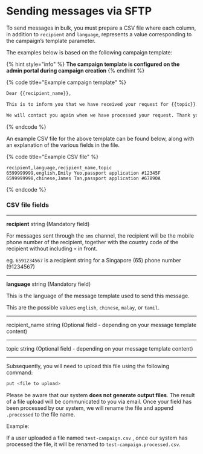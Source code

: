 # Sending messages via SFTP

To send messages in bulk, you must prepare a CSV file where each column, in addition to `recipient` and `language`, represents a value corresponding to the campaign’s template parameter.

The examples below is based on the following campaign template:

{% hint style="info" %}
**The campaign template is configured on the admin portal during campaign creation**
{% endhint %}

{% code title="Example campaign template" %}
```bash
Dear {{recipient_name}},

This is to inform you that we have received your request for {{topic}}.

We will contact you again when we have processed your request. Thank you.
```
{% endcode %}



An example CSV file for the above template can be found below, along with an explanation of the various fields in the file.

{% code title="Example CSV file" %}
```
recipient,language,recipient_name,topic
6599999999,english,Emily Yeo,passport application #12345F
6599999998,chinese,James Tan,passport application #67890A
```
{% endcode %}

### **CSV file fields**

***

**recipient** string (Mandatory field)

For messages sent through the `sms` channel, the recipient will be the mobile phone number of the recipient, together with the country code of the recipient without including `+` in front.&#x20;

eg. `6591234567` is a recipient string for a Singapore (65) phone number (91234567)

***

**language** string (Mandatory field)

This is the language of the message template used to send this message.

This are the possible values `english`, `chinese`, `malay`, or `tamil`.

***

recipient\_name string (Optional field - depending on your message template content)

***

topic string (Optional field - depending on your message template content)

***



Subsequently, you will need to upload this file using the following command:

```bash
put <file to upload>
```

Please be aware that our system **does not generate output files**. The result of a file upload will be communicated to you via email. Once your field has been processed by our system, we will rename the file and append `.processed` to the file name.

Example:

If a user uploaded a file named `test-campaign.csv` , once our system has processed the file, it will be renamed to `test-campaign.processed.csv`.

